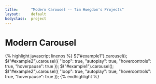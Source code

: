 ```yaml
---
title:      "Modern Carousel -- Tim Huegdon's Projects"
layout:     default
bodyclass:  project
---
```

# Modern Carousel

{% highlight javascript linenos %}
$("#example1").carousel();
$("#example2").carousel({
    "loop": true,
    "autoplay": true,
    "hovercontrols": true,
    "hoverpause": true
});
$("#example1").carousel();
$("#example2").carousel({
    "loop": true,
    "autoplay": true,
    "hovercontrols": true,
    "hoverpause": true
});
{% endhighlight %}
